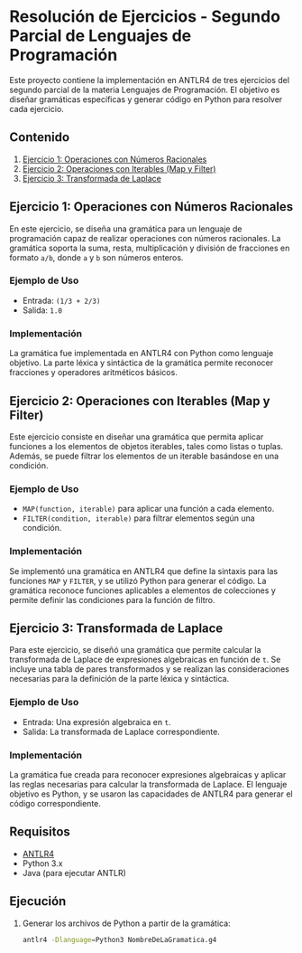# Resolución de Ejercicios - Segundo Parcial de Lenguajes de Programación

Este proyecto contiene la implementación en ANTLR4 de tres ejercicios del segundo parcial de la materia Lenguajes de Programación. El objetivo es diseñar gramáticas específicas y generar código en Python para resolver cada ejercicio.

## Contenido

1. [Ejercicio 1: Operaciones con Números Racionales]([#ejercicio-1-operaciones-con-números-racionales](https://github.com/marcoduarte2111/parcial_lenguajes_2/tree/main/Gramatica_Map_Filter))
2. [Ejercicio 2: Operaciones con Iterables (Map y Filter)](#ejercicio-2-operaciones-con-iterables-map-y-filter)
3. [Ejercicio 3: Transformada de Laplace](#ejercicio-3-transformada-de-laplace)

## Ejercicio 1: Operaciones con Números Racionales

En este ejercicio, se diseña una gramática para un lenguaje de programación capaz de realizar operaciones con números racionales. La gramática soporta la suma, resta, multiplicación y división de fracciones en formato `a/b`, donde `a` y `b` son números enteros.

### Ejemplo de Uso
- Entrada: `(1/3 + 2/3)`
- Salida: `1.0`

### Implementación
La gramática fue implementada en ANTLR4 con Python como lenguaje objetivo. La parte léxica y sintáctica de la gramática permite reconocer fracciones y operadores aritméticos básicos.

## Ejercicio 2: Operaciones con Iterables (Map y Filter)

Este ejercicio consiste en diseñar una gramática que permita aplicar funciones a los elementos de objetos iterables, tales como listas o tuplas. Además, se puede filtrar los elementos de un iterable basándose en una condición.

### Ejemplo de Uso
- `MAP(function, iterable)` para aplicar una función a cada elemento.
- `FILTER(condition, iterable)` para filtrar elementos según una condición.

### Implementación
Se implementó una gramática en ANTLR4 que define la sintaxis para las funciones `MAP` y `FILTER`, y se utilizó Python para generar el código. La gramática reconoce funciones aplicables a elementos de colecciones y permite definir las condiciones para la función de filtro.

## Ejercicio 3: Transformada de Laplace

Para este ejercicio, se diseñó una gramática que permite calcular la transformada de Laplace de expresiones algebraicas en función de `t`. Se incluye una tabla de pares transformados y se realizan las consideraciones necesarias para la definición de la parte léxica y sintáctica.

### Ejemplo de Uso
- Entrada: Una expresión algebraica en `t`.
- Salida: La transformada de Laplace correspondiente.

### Implementación
La gramática fue creada para reconocer expresiones algebraicas y aplicar las reglas necesarias para calcular la transformada de Laplace. El lenguaje objetivo es Python, y se usaron las capacidades de ANTLR4 para generar el código correspondiente.

## Requisitos

- [ANTLR4](https://www.antlr.org/)
- Python 3.x
- Java (para ejecutar ANTLR)

## Ejecución

1. Generar los archivos de Python a partir de la gramática:
   ```bash
   antlr4 -Dlanguage=Python3 NombreDeLaGramatica.g4
